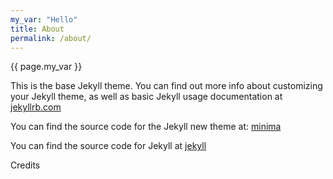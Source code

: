```yaml
---
my_var: "Hello"
title: About
permalink: /about/
---
```


{{ page.my_var }}

This is the base Jekyll theme. You can find out more info about customizing your Jekyll theme, as well as basic Jekyll usage documentation at [jekyllrb.com](https://jekyllrb.com/)

You can find the source code for the Jekyll new theme at:
[minima](https://github.com/jekyll/minima)

You can find the source code for Jekyll at
[jekyll](https://github.com/jekyll/jekyll)

Credits
